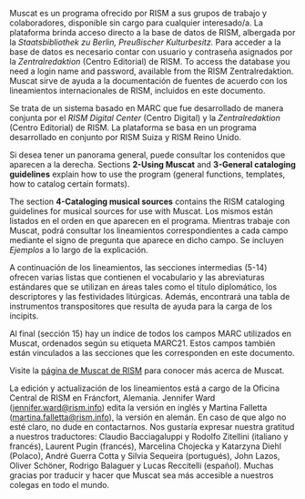 Muscat es un programa ofrecido por RISM a sus grupos de trabajo y colaboradores, disponible sin cargo para cualquier interesado/a. La plataforma brinda acceso directo a la base de datos de RISM, albergada por la _Staatsbibliothek zu Berlin, Preußischer Kulturbesitz._ Para acceder a la base de datos es necesario contar con usuario y contraseña asignados por la _Zentralredaktion_ (Centro Editorial) de RISM. To access the database you need a login name and password, available from the RISM Zentralredaktion. Muscat sirve de ayuda a la documentación de fuentes de acuerdo con los lineamientos internacionales de RISM, incluidos en este documento.

Se trata de un sistema basado en MARC que fue desarrollado de manera conjunta por el _RISM Digital Center_ (Centro Digital) y la _Zentralredaktion_ (Centro Editorial) de RISM. La plataforma se basa en un programa desarrollado en conjunto por RISM Suiza y RISM Reino Unido.

Si desea tener un panorama general, puede consultar los contenidos que aparecen a la derecha. Sections **2-Using Muscat** and **3-General cataloging guidelines** explain how to use the program (general functions, templates, how to catalog certain formats).

The section **4-Cataloging musical sources** contains the RISM cataloging guidelines for musical sources for use with Muscat. Los mismos están listados en el orden en que aparecen en el programa. Mientras trabaje con Muscat, podrá consultar los lineamientos correspondientes a cada campo mediante el signo de pregunta que aparece en dicho campo. Se incluyen _Ejemplos_ a lo largo de la explicación.

A continuación de los lineamientos, las secciones intermedias (5-14) ofrecen varias listas que contienen el vocabulario y las abreviaturas estándares que se utilizan en áreas tales como el título diplomático, los descriptores y las festividades litúrgicas. Además, encontrará una tabla de instrumentos transpositores que resulta de ayuda para la carga de los íncipits.

Al final (sección 15) hay un índice de todos los campos MARC utilizados en Muscat, ordenados según su etiqueta MARC21. Estos campos también están vinculados a las secciones que les corresponden en este documento.

Visite la [página de Muscat de RISM](http://www.rism.info/en/community/muscat.html) para conocer más acerca de Muscat.

La edición y actualización de los lineamientos está a cargo de la Oficina Central de RISM en Fráncfort, Alemania. Jennifer Ward (jennifer.ward@rism.info) edita la versión en inglés y Martina Falletta (martina.falletta@rism.info), la versión en alemán. En caso de que algo no esté claro, no dude en contactarnos. Nos gustaría expresar nuestra gratitud a nuestros traductores: Claudio Bacciagaluppi y Rodolfo Zitellini (italiano y francés), Laurent Pugin (francés), Marcelina Chojecka y Katarzyna Diehl (Polaco), André Guerra Cotta y Silvia Sequeira (portugués), John Lazos, Oliver Schöner, Rodrigo Balaguer y Lucas Reccitelli (español). Muchas gracias por traducir y hacer que Muscat sea más accesible a nuestros colegas en todo el mundo.
